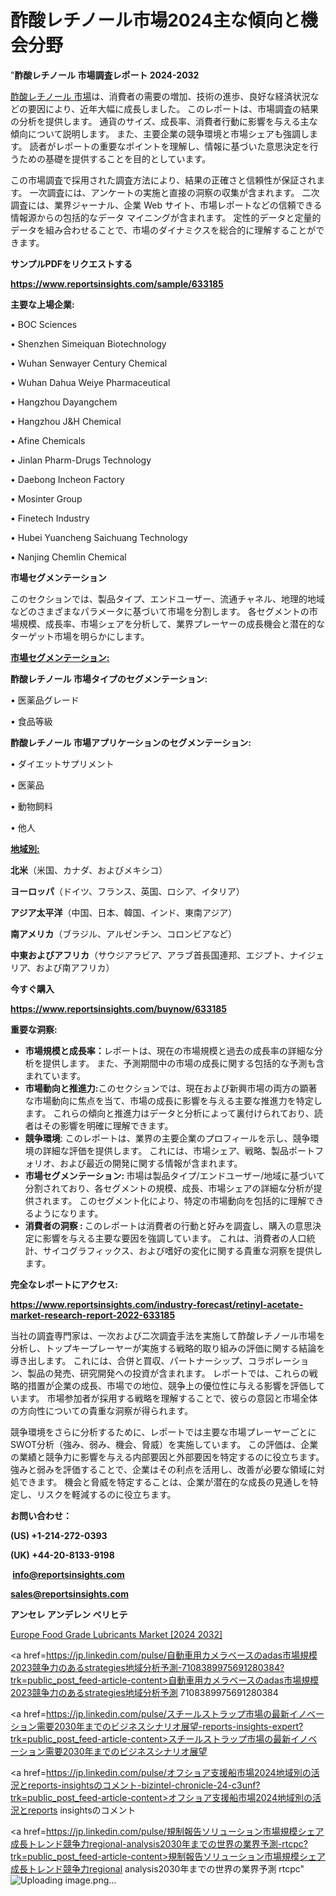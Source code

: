 # 酢酸レチノール市場2024主な傾向と機会分野

"<strong>酢酸レチノール 市場調査レポート 2024-2032</strong>

<a href=https://www.reportsinsights.com/sample/633185>酢酸レチノール 市場</a>は、消費者の需要の増加、技術の進歩、良好な経済状況などの要因により、近年大幅に成長しました。 このレポートは、市場調査の結果の分析を提供します。 通貨のサイズ、成長率、消費者行動に影響を与える主な傾向について説明します。 また、主要企業の競争環境と市場シェアも強調します。 読者がレポートの重要なポイントを理解し、情報に基づいた意思決定を行うための基礎を提供することを目的としています。

この市場調査で採用された調査方法により、結果の正確さと信頼性が保証されます。 一次調査には、アンケートの実施と直接の洞察の収集が含まれます。 二次調査には、業界ジャーナル、企業 Web サイト、市場レポートなどの信頼できる情報源からの包括的なデータ マイニングが含まれます。 定性的データと定量的データを組み合わせることで、市場のダイナミクスを総合的に理解することができます。

<strong><b>サンプルPDFをリクエストする</b></strong>

<a href=https://www.reportsinsights.com/sample/633185><strong><u>https://www.reportsinsights.com/sample/633185</u></strong></a>

<strong>主要な上場企業:</strong>

• BOC Sciences

• Shenzhen Simeiquan Biotechnology

• Wuhan Senwayer Century Chemical

• Wuhan Dahua Weiye Pharmaceutical

• Hangzhou Dayangchem

• Hangzhou J&H Chemical

• Afine Chemicals

• Jinlan Pharm-Drugs Technology

• Daebong Incheon Factory

• Mosinter Group

• Finetech Industry

• Hubei Yuancheng Saichuang Technology

• Nanjing Chemlin Chemical

<strong>市場セグメンテーション</strong>

このセクションでは、製品タイプ、エンドユーザー、流通チャネル、地理的地域などのさまざまなパラメータに基づいて市場を分割します。 各セグメントの市場規模、成長率、市場シェアを分析して、業界プレーヤーの成長機会と潜在的なターゲット市場を明らかにします。

<strong><u>市場セグメンテーション</u></strong><strong><u>:</u></strong>

<strong>酢酸レチノール 市場タイプのセグメンテーション:</strong>

• 医薬品グレード

• 食品等級

<strong>酢酸レチノール 市場アプリケーションのセグメンテーション:</strong>

• ダイエットサプリメント

• 医薬品

• 動物飼料

• 他人

<strong><u>地域別</u></strong><strong><u>:</u></strong>

<strong>北米</strong>（米国、カナダ、およびメキシコ）

<strong>ヨーロッパ</strong>（ドイツ、フランス、英国、ロシア、イタリア）

<strong>アジア太平洋</strong>（中国、日本、韓国、インド、東南アジア）

<strong>南アメリカ</strong>（ブラジル、アルゼンチン、コロンビアなど）

<strong>中東およびアフリカ</strong>（サウジアラビア、アラブ首長国連邦、エジプト、ナイジェリア、および南アフリカ）

<strong>今すぐ購入</strong>

<a href=https://www.reportsinsights.com/buynow/633185><strong><u>https://www.reportsinsights.com/buynow/633185</u></strong></a>

<strong>重要な洞察:</strong>
<ul>
  <li><strong>市場規模と成長率：</strong>レポートは、現在の市場規模と過去の成長率の詳細な分析を提供します。 また、予測期間中の市場の成長に関する包括的な予測も含まれています。</li>
  <li><strong>市場動向と推進力:</strong>このセクションでは、現在および新興市場の両方の顕著な市場動向に焦点を当て、市場の成長に影響を与える主要な推進力を特定します。 これらの傾向と推進力はデータと分析によって裏付けられており、読者はその影響を明確に理解できます。</li>
  <li><strong>競争環境</strong>: このレポートは、業界の主要企業のプロフィールを示し、競争環境の詳細な評価を提供します。 これには、市場シェア、戦略、製品ポートフォリオ、および最近の開発に関する情報が含まれます。</li>
  <li><strong>市場セグメンテーション: </strong>市場は製品タイプ/エンドユーザー/地域に基づいて分割されており、各セグメントの規模、成長、市場シェアの詳細な分析が提供されます。 このセグメント化により、特定の市場動向を包括的に理解できるようになります。</li>
  <li><strong>消費者の洞察 : </strong>このレポートは消費者の行動と好みを調査し、購入の意思決定に影響を与える主要な要因を強調しています。 これは、消費者の人口統計、サイコグラフィックス、および嗜好の変化に関する貴重な洞察を提供します。</li>
</ul>
<strong>完全なレポートにアクセス:</strong>

<a href=https://www.reportsinsights.com/industry-forecast/retinyl-acetate-market-research-report-2022-633185><strong><u><b>https://www.reportsinsights.com/industry-forecast/retinyl-acetate-market-research-report-2022-633185</b></u></strong></a>

当社の調査専門家は、一次および二次調査手法を実施して酢酸レチノール市場を分析し、トップキープレーヤーが実施する戦略的取り組みの評価に関する結論を導き出します。 これには、合併と買収、パートナーシップ、コラボレーション、製品の発売、研究開発への投資が含まれます。 レポートでは、これらの戦略的措置が企業の成長、市場での地位、競争上の優位性に与える影響を評価しています。 市場参加者が採用する戦略を理解することで、彼らの意図と市場全体の方向性についての貴重な洞察が得られます。

競争環境をさらに分析するために、レポートでは主要な市場プレーヤーごとにSWOT分析（強み、弱み、機会、脅威）を実施しています。 この評価は、企業の業績と競争力に影響を与える内部要因と外部要因を特定するのに役立ちます。 強みと弱みを評価することで、企業はその利点を活用し、改善が必要な領域に対処できます。 機会と脅威を特定することは、企業が潜在的な成長の見通しを特定し、リスクを軽減するのに役立ちます。

<strong>お問い合わせ：</strong>

<strong>(US) +1-214-272-0393</strong>

<strong>(UK) +44-20-8133-9198</strong>

<strong> </strong><a href=info@reportsinsights.com><strong><u>info@reportsinsights.com</u></strong></a>

<a href=sales@reportsinsights.com><strong><u>sales@reportsinsights.com</u></strong></a>

<strong>アンセレ アンデレン ベリヒテ</strong>

<a href=https://www.linkedin.com/pulse/europe-food-grade-lubricants-market-cagr-key-insights-xeaff/>Europe Food Grade Lubricants Market [2024 2032]</a>

<a href=https://jp.linkedin.com/pulse/自動車用カメラベースのadas市場規模2023競争力のあるstrategies地域分析予測-7108389975691280384?trk=public_post_feed-article-content>自動車用カメラベースのadas市場規模2023競争力のあるstrategies地域分析予測 7108389975691280384</a>

<a href=https://jp.linkedin.com/pulse/スチールストラップ市場の最新イノベーション需要2030年までのビジネスシナリオ展望-reports-insights-expert?trk=public_post_feed-article-content>スチールストラップ市場の最新イノベーション需要2030年までのビジネスシナリオ展望</a>

<a href=https://jp.linkedin.com/pulse/オフショア支援船市場2024地域別の活況とreports-insightsのコメント-bizintel-chronicle-24-c3unf?trk=public_post_feed-article-content>オフショア支援船市場2024地域別の活況とreports insightsのコメント</a>

<a href=https://jp.linkedin.com/pulse/規制報告ソリューション市場規模シェア成長トレンド競争力regional-analysis2030年までの世界の業界予測-rtcpc?trk=public_post_feed-article-content>規制報告ソリューション市場規模シェア成長トレンド競争力regional analysis2030年までの世界の業界予測 rtcpc</a>"
![Uploading image.png…]()
